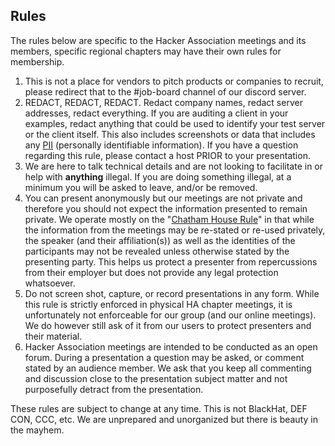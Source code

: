 ## Rules

The rules below are specific to the Hacker Association meetings and its members, specific regional chapters may have their own rules for membership.

 1. This is not a place for vendors to pitch products or companies to recruit, please redirect that to the #job-board channel of our discord server.
 2. REDACT, REDACT, REDACT. Redact company names, redact server addresses, redact everything. If you are auditing a client in your examples, redact anything that could be used to identify your test server or the client itself. This also includes screenshots or data that includes any [PII](https://en.wikipedia.org/wiki/Personal_data) (personally identifiable information). If you have a question regarding this rule, please contact a host PRIOR to your presentation.
 3. We are here to talk technical details and are not looking to facilitate in or help with **anything** illegal. If you are doing something illegal, at a minimum you will be asked to leave, and/or be removed.
 4. You can present anonymously but our meetings are not private and therefore you should not expect the information presented to remain private. We operate mostly on the "[Chatham House Rule](https://www.chathamhouse.org/chatham-house-rule)"  in that while the information from the meetings may be re-stated or re-used privately, the speaker (and their affiliation(s)) as well as the identities of the participants may not be revealed unless otherwise stated by the presenting party. This helps us protect a presenter from repercussions from their employer but does not provide any legal protection whatsoever.
 5. Do not screen shot, capture, or record presentations in any form. While this rule is strictly enforced in physical HA chapter meetings, it is unfortunately not enforceable for our group (and our online meetings). We do however still ask of it from our users to protect presenters and their material.
 6. Hacker Association meetings are intended to be conducted as an open forum. During a presentation a question may be asked, or comment stated by an audience member. We ask that you keep all commenting and discussion close to the presentation subject matter and not purposefully detract from the presentation.

These rules are subject to change at any time. This is not BlackHat, DEF CON, CCC, etc. We are unprepared and unorganized but there is beauty in the mayhem.

